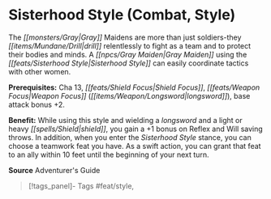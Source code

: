 ﻿---
cssclass: [feats]

---
# Sisterhood Style (Combat, Style)

The _[[monsters/Gray|Gray]]_ Maidens are more than just soldiers-they _[[items/Mundane/Drill|drill]]_ relentlessly to fight as a team and to protect their bodies and minds. A _[[npcs/Gray Maiden|Gray Maiden]]_ using the _[[feats/Sisterhood Style|Sisterhood Style]]_ can easily coordinate tactics with other women.

**Prerequisites:** Cha 13, _[[feats/Shield Focus|Shield Focus]]_, _[[feats/Weapon Focus|Weapon Focus]]_ (_[[items/Weapon/Longsword|longsword]]_), base attack bonus +2.

**Benefit:** While using this style and wielding a _longsword_ and a light or heavy _[[spells/Shield|shield]]_, you gain a +1 bonus on Reflex and Will saving throws. In addition, when you enter the _Sisterhood Style_ stance, you can choose a teamwork feat you have. As a swift action, you can grant that feat to an ally within 10 feet until the beginning of your next turn.

**Source** Adventurer's Guide
>[!tags_panel]- Tags
> #feat/style, 